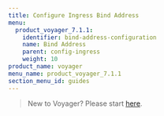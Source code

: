 ```yaml
---
title: Configure Ingress Bind Address
menu:
  product_voyager_7.1.1:
    identifier: bind-address-configuration
    name: Bind Address
    parent: config-ingress
    weight: 10
product_name: voyager
menu_name: product_voyager_7.1.1
section_menu_id: guides
---
```


> New to Voyager? Please start [here](/products/voyager/7.1.1/concepts/overview).

